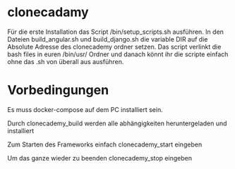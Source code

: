# clonecadamy

Für die erste Installation das Script 
    /bin/setup_scripts.sh
ausführen. 
In den Dateien build_angular.sh und build_django.sh die variable DIR auf die Absolute Adresse des clonecademy ordner setzen.
Das script verlinkt die bash files in euren /bin/usr/ Ordner und danach könnt ihr die scripte einfach ohne das .sh von überall aus ausführen.

# Vorbedingungen 
Es muss 
    docker-compose
auf dem PC installiert sein.

Durch
    clonecademy_build
werden alle abhängigkeiten heruntergeladen und installiert

Zum Starten des Frameworks einfach 
    clonecademy_start
eingeben

Um das ganze wieder zu beenden
    clonecademy_stop
eingeben

